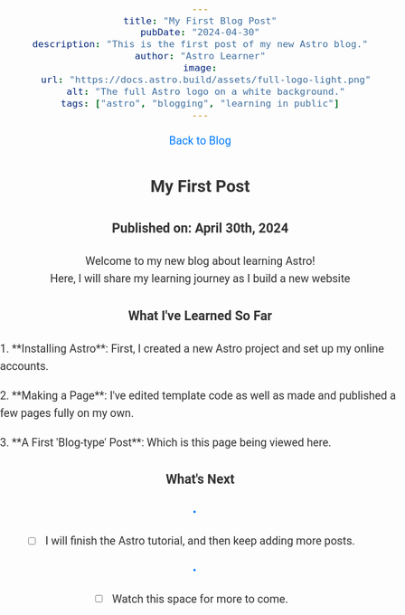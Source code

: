 ```yaml
---
title: "My First Blog Post"
pubDate: "2024-04-30"
description: "This is the first post of my new Astro blog."
author: "Astro Learner"
image:
  url: "https://docs.astro.build/assets/full-logo-light.png"
  alt: "The full Astro logo on a white background."
tags: ["astro", "blogging", "learning in public"]
---
```

<style>
  body {
    text-align: center;
    font-size: 1.23rem;
    font-family: "Roboto", sans-serif;
    font-weight: 400;
    color: #333;
    line-height: 1.6;
    margin: 0;
    padding: 0;
    background-image: url("/public/notep.jpg");
    background-repeat: no-repeat;
    background-attachment: scroll;
    background-position: center;
    background-size: cover;
  }

  .container {
    max-width: 800px;
    margin: 0 auto;
    padding: 20px;
    background-color: #fff;
    border-radius: 8px;
    box-shadow: 0 2px 4px rgba(0, 0, 0, 0.1);
  }

  h1, h2, h3 {
    color: #333;
  }

  a {
    color: #007bff;
    text-decoration: none;
  }

  a:hover {
    text-decoration: underline;
  }

  blockquote {
    margin: 0;
    padding: 10px 20px;
    background-color: #f9f9f9;
    border-left: 4px solid #007bff;
  }

  ul {
    list-style-type: none;
    padding-left: 0;
  }

  li {
    margin-bottom: 10px;
  }

  li:before {
    content: "\2022";
    color: #007bff;
    display: inline-block;
    width: 1em;
    margin-left: -1em;
  }

  input[type="checkbox"] {
    margin-right: 10px;
  }

  p {
    margin-bottom: 20px;
  }
  .soFar{
    text-align: left;
  }
</style>

[Back to Blog](https://gryn-astro-demo.netlify.app/blog/)

## My First Post

### Published on: April 30th, 2024

 <p style="text-align: center">Welcome to my new blog about learning Astro!<br/> Here, I will share my 
 learning journey as I build a new website</p>

### What I've Learned So Far

<p class = "soFar">1. **Installing Astro**: First, I created a new Astro project and set up my online accounts.</p>
<p class = "soFar">2. **Making a Page**: I've edited template code as well as made and published a few pages fully on my own.</p>
<p class = "soFar">3. **A First 'Blog-type' Post**: Which is this page being viewed here.</p>

### What's Next

- [ ] I will finish the Astro tutorial, and then keep adding more posts.
- [ ] Watch this space for more to come.

